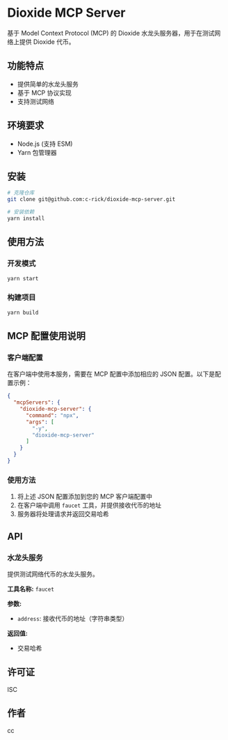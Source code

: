 # Dioxide MCP Server

基于 Model Context Protocol (MCP) 的 Dioxide 水龙头服务器，用于在测试网络上提供 Dioxide 代币。

## 功能特点

- 提供简单的水龙头服务
- 基于 MCP 协议实现
- 支持测试网络

## 环境要求

- Node.js (支持 ESM)
- Yarn 包管理器

## 安装

```bash
# 克隆仓库
git clone git@github.com:c-rick/dioxide-mcp-server.git

# 安装依赖
yarn install
```

## 使用方法

### 开发模式

```bash
yarn start
```

### 构建项目

```bash
yarn build
```

## MCP 配置使用说明

### 客户端配置

在客户端中使用本服务，需要在 MCP 配置中添加相应的 JSON 配置。以下是配置示例：

```json
{
  "mcpServers": {
    "dioxide-mcp-server": {
      "command": "npx",
      "args": [
        "-y",
        "dioxide-mcp-server"
      ]
    }
  }
}
```

### 使用方法

1. 将上述 JSON 配置添加到您的 MCP 客户端配置中
2. 在客户端中调用 `faucet` 工具，并提供接收代币的地址
3. 服务器将处理请求并返回交易哈希

## API

### 水龙头服务

提供测试网络代币的水龙头服务。

**工具名称:** `faucet`

**参数:**
- `address`: 接收代币的地址（字符串类型）

**返回值:**
- 交易哈希

## 许可证

ISC

## 作者

cc